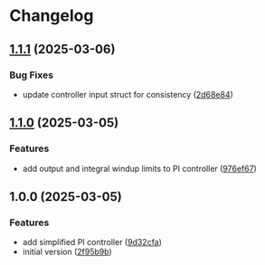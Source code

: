 # Changelog

## [1.1.1](https://github.com/mikesmitty/tinypid/compare/v1.1.0...v1.1.1) (2025-03-06)


### Bug Fixes

* update controller input struct for consistency ([2d68e84](https://github.com/mikesmitty/tinypid/commit/2d68e84d5557dc53c8ec97e13051aaf548629823))

## [1.1.0](https://github.com/mikesmitty/tinypid/compare/v1.0.0...v1.1.0) (2025-03-05)


### Features

* add output and integral windup limits to PI controller ([976ef67](https://github.com/mikesmitty/tinypid/commit/976ef67e4c059ab44ac2a2feb76263985f68e56c))

## 1.0.0 (2025-03-05)


### Features

* add simplified PI controller ([9d32cfa](https://github.com/mikesmitty/tinypid/commit/9d32cfa5af3a4fd4881c40357053e6548d5c315c))
* initial version ([2f95b9b](https://github.com/mikesmitty/tinypid/commit/2f95b9b4aac8dbe08697f369863c66a59e93fe81))
